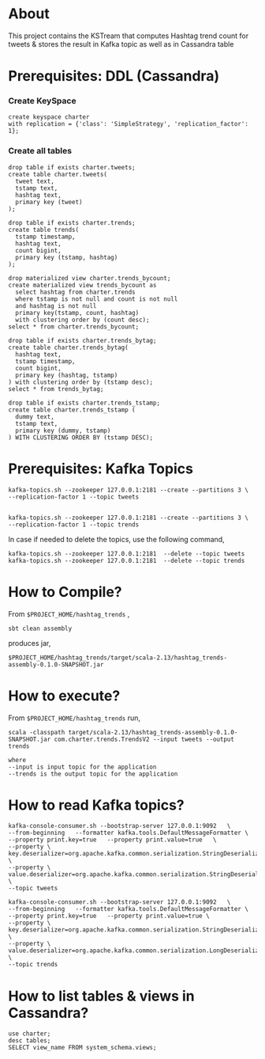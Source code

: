
# About

This project contains the KSTream that computes Hashtag trend count for tweets & stores the result in Kafka topic as well as in Cassandra table

# Prerequisites: DDL (Cassandra)

### **Create KeySpace**

```
create keyspace charter
with replication = {'class': 'SimpleStrategy', 'replication_factor': 1};  
```

### **Create all tables**

```
drop table if exists charter.tweets;
create table charter.tweets(
  tweet text,
  tstamp text,
  hashtag text,
  primary key (tweet)
);
```

```
drop table if exists charter.trends;
create table trends(
  tstamp timestamp,
  hashtag text,
  count bigint,
  primary key (tstamp, hashtag)
);
```
```
drop materialized view charter.trends_bycount;
create materialized view trends_bycount as
  select hashtag from charter.trends
  where tstamp is not null and count is not null
  and hashtag is not null
  primary key(tstamp, count, hashtag)
  with clustering order by (count desc);
select * from charter.trends_bycount;
```

```
drop table if exists charter.trends_bytag;
create table charter.trends_bytag(
  hashtag text,
  tstamp timestamp,
  count bigint,
  primary key (hashtag, tstamp)
) with clustering order by (tstamp desc);
select * from trends_bytag;
```

```
drop table if exists charter.trends_tstamp;
create table charter.trends_tstamp (
  dummy text,
  tstamp text,
  primary key (dummy, tstamp)
) WITH CLUSTERING ORDER BY (tstamp DESC);
```

# Prerequisites: Kafka Topics

```
kafka-topics.sh --zookeeper 127.0.0.1:2181 --create --partitions 3 \
--replication-factor 1 --topic tweets


kafka-topics.sh --zookeeper 127.0.0.1:2181 --create --partitions 3 \
--replication-factor 1 --topic trends
```
In case if needed to delete the topics, use the following command,

```
kafka-topics.sh --zookeeper 127.0.0.1:2181  --delete --topic tweets
kafka-topics.sh --zookeeper 127.0.0.1:2181  --delete --topic trends
```

# How to Compile?

From `$PROJECT_HOME/hashtag_trends` ,

```
sbt clean assembly
```

produces jar,

```
$PROJECT_HOME/hashtag_trends/target/scala-2.13/hashtag_trends-assembly-0.1.0-SNAPSHOT.jar
```

# How to execute?

From `$PROJECT_HOME/hashtag_trends` run,

```
scala -classpath target/scala-2.13/hashtag_trends-assembly-0.1.0-SNAPSHOT.jar com.charter.trends.TrendsV2 --input tweets --output trends

where 
--input is input topic for the application
--trends is the output topic for the application
```

# How to read Kafka topics?

```
kafka-console-consumer.sh --bootstrap-server 127.0.0.1:9092   \
--from-beginning   --formatter kafka.tools.DefaultMessageFormatter \
--property print.key=true   --property print.value=true   \
--property \
key.deserializer=org.apache.kafka.common.serialization.StringDeserializer \
--property \
value.deserializer=org.apache.kafka.common.serialization.StringDeserializer  \
--topic tweets

kafka-console-consumer.sh --bootstrap-server 127.0.0.1:9092   \
--from-beginning   --formatter kafka.tools.DefaultMessageFormatter \
--property print.key=true   --property print.value=true \
--property \
key.deserializer=org.apache.kafka.common.serialization.StringDeserializer   \
--property \
value.deserializer=org.apache.kafka.common.serialization.LongDeserializer   \
--topic trends
```

# How to list tables & views in Cassandra?

```
use charter;
desc tables; 
SELECT view_name FROM system_schema.views;
```